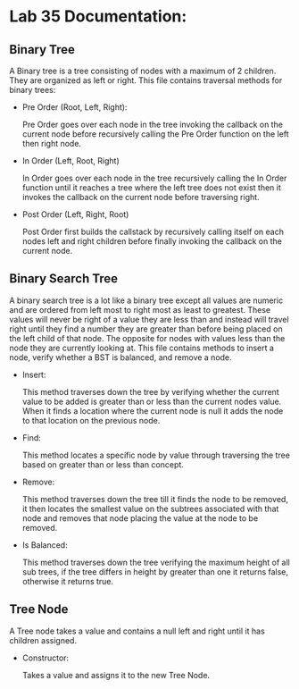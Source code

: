 # Lab 35 Documentation:

## Binary Tree

  A Binary tree is a tree consisting of nodes with a maximum of 2 children. They are organized as left or right. This file contains traversal methods for binary trees:

  * Pre Order (Root, Left, Right):

      Pre Order goes over each node in the tree invoking the callback on the current node before recursively calling the Pre Order function on the left then right node.

  * In Order (Left, Root, Right)

      In Order goes over each node in the tree recursively calling the In Order function until it reaches a tree where the left tree does not exist then it invokes the callback on the current node before traversing right.

  * Post Order (Left, Right, Root)

      Post Order first builds the callstack by recursively calling itself on each nodes left and right children before finally invoking the callback on the current node.

## Binary Search Tree

  A binary search tree is a lot like a binary tree except all values are numeric and are ordered from left most to right most as least to greatest. These values will never be right of a value they are less than and instead will travel right until they find a number they are greater than before being placed on the left child of that node. The opposite for nodes with values less than the node they are currently looking at. This file contains methods to insert a node, verify whether a BST is balanced, and remove a node.

  * Insert:

      This method traverses down the tree by verifying whether the current value to be added is greater than or less than the current nodes value. When it finds a location where the current node is null it adds the node to that location on the previous node.

  * Find: 

      This method locates a specific node by value through traversing the tree based on greater than or less than concept.

  * Remove:

      This method traverses down the tree till it finds the node to be removed, it then locates the smallest value on the subtrees associated with that node and removes that node placing the value at the node to be removed.

  * Is Balanced: 

      This method traverses down the tree verifying the maximum height of all sub trees, if the tree differs in height by greater than one it returns false, otherwise it returns true.

## Tree Node

  A Tree node takes a value and contains a null left and right until it has children assigned.

  * Constructor:

      Takes a value and assigns it to the new Tree Node.